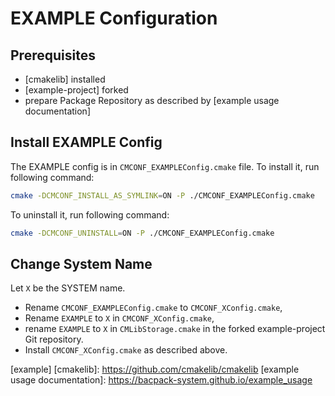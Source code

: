 
# EXAMPLE Configuration

## Prerequisites

- [cmakelib] installed
- [example-project] forked
- prepare Package Repository as described by [example usage documentation]

## Install EXAMPLE Config

The EXAMPLE config is in `CMCONF_EXAMPLEConfig.cmake` file. To install it, run following command:

```bash
cmake -DCMCONF_INSTALL_AS_SYMLINK=ON -P ./CMCONF_EXAMPLEConfig.cmake
```

To uninstall it, run following command:

```bash
cmake -DCMCONF_UNINSTALL=ON -P ./CMCONF_EXAMPLEConfig.cmake
```

## Change System Name

Let `X` be the SYSTEM name.

- Rename `CMCONF_EXAMPLEConfig.cmake` to `CMCONF_XConfig.cmake`,
- Rename `EXAMPLE` to `X` in `CMCONF_XConfig.cmake`,
- rename `EXAMPLE` to `X` in `CMLibStorage.cmake` in the forked example-project Git repository.
- Install `CMCONF_XConfig.cmake` as described above.


[example]
[cmakelib]: https://github.com/cmakelib/cmakelib
[example usage documentation]: https://bacpack-system.github.io/example_usage
